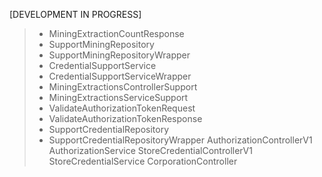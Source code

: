 [DEVELOPMENT IN PROGRESS]
>* MiningExtractionCountResponse
>* SupportMiningRepository
>* SupportMiningRepositoryWrapper
>* CredentialSupportService
>* CredentialSupportServiceWrapper
>* MiningExtractionsControllerSupport
>* MiningExtractionsServiceSupport
>* ValidateAuthorizationTokenRequest
>* ValidateAuthorizationTokenResponse
>* SupportCredentialRepository
>* SupportCredentialRepositoryWrapper
> AuthorizationControllerV1
> AuthorizationService
> StoreCredentialControllerV1
> StoreCredentialService
> CorporationController
>
